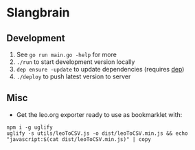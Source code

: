 # Slangbrain

## Development

1. See `go run main.go -help` for more
2. `./run` to start development version locally
3. `dep ensure -update` to update dependencies (requires [dep](https://github.com/golang/dep))
4. `./deploy` to push latest version to server

## Misc

- Get the leo.org exporter ready to use as bookmarklet with:

```
npm i -g uglify
uglify -s utils/leoToCSV.js -o dist/leoToCSV.min.js && echo "javascript:$(cat dist/leoToCSV.min.js)" | copy
```
